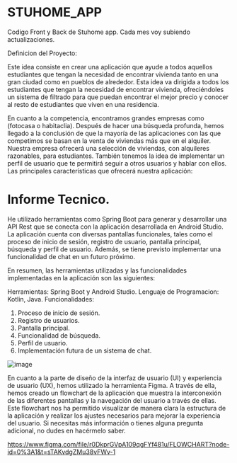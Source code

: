 # STUHOME_APP

Codigo Front y Back de Stuhome app. 
Cada mes voy subiendo actualizaciones.

Definicion del Proyecto: 

Este idea consiste en crear una aplicación que ayude a todos aquellos estudiantes que tengan la necesidad de encontrar 
vivienda tanto en una gran ciudad como en pueblos de alrededor. Esta idea va dirigida a todos los estudiantes que tengan 
la necesidad de encontrar vivienda, ofreciéndoles un sistema de filtrado para que puedan encontrar el mejor precio y conocer 
al resto de estudiantes que viven en una residencia.

En cuanto a la competencia, encontramos grandes empresas como (fotocasa o habitaclia). 
Después de hacer una búsqueda profunda, hemos llegado a la conclusión de que la mayoría
de las aplicaciones con las que competimos se basan en la venta de viviendas más que en el alquiler.
Nuestra empresa ofrecerá una selección de viviendas, con alquileres razonables, para estudiantes. 
También tenemos la idea de implementar un perfil de usuario que te permitirá seguir a otros usuarios 
y hablar con ellos. Las principales características que ofrecerá nuestra aplicación:

# Informe Tecnico.

He utilizado herramientas como Spring Boot para generar y desarrollar una API Rest que se conecta con la aplicación desarrollada en Android Studio. La aplicación cuenta con diversas pantallas funcionales, tales como el proceso de inicio de sesión, registro de usuario, pantalla principal, búsqueda y perfil de usuario. Además, se tiene previsto implementar una funcionalidad de chat en un futuro próximo.

En resumen, las herramientas utilizadas y las funcionalidades implementadas en la aplicación son las siguientes:

Herramientas: Spring Boot y Android Studio.
Lenguaje de Programacion: Kotlin, Java.
Funcionalidades:
  1. Proceso de inicio de sesión.
  2. Registro de usuarios.
  3. Pantalla principal.
  4. Funcionalidad de búsqueda.
  5. Perfil de usuario.
  6. Implementación futura de un sistema de chat.
  
  ![image](https://user-images.githubusercontent.com/57107814/228256782-a7a953c5-d230-4310-9282-e653f268f4d3.png)

En cuanto a la parte de diseño de la interfaz de usuario (UI) y experiencia de usuario (UX), hemos utilizado la herramienta Figma. A través de ella, hemos creado un flowchart de la aplicación que muestra la interconexión de las diferentes pantallas y la navegación del usuario a través de ellas. Este flowchart nos ha permitido visualizar de manera clara la estructura de la aplicación y realizar los ajustes necesarios para mejorar la experiencia del usuario. Si necesitas más información o tienes alguna pregunta adicional, no dudes en hacérmelo saber.

https://www.figma.com/file/r0DkprGVpA109qgFYf481u/FLOWCHART?node-id=0%3A1&t=sTAKvdgZMu38vFWv-1





